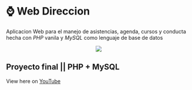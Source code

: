 # ⌚ Web Direccion
Aplicacion Web para el manejo de asistencias, agenda, cursos y conducta
hecha con *PHP* vanila y *MySQL* como lenguaje de base de datos

<p align="center">
  <a href="https://skillicons.dev">
    <img src="https://skillicons.dev/icons?i=php,mysql" />
  </a>
</p>

## Proyecto final || PHP + MySQL 
View here on [YouTube](https://youtu.be/6ALHzVzxLz8)
